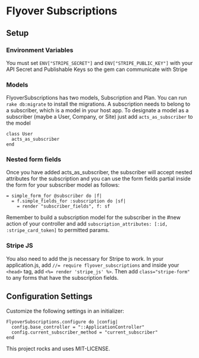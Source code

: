 # Flyover Subscriptions

## Setup

### Environment Variables
You must set `ENV["STRIPE_SECRET"]` and `ENV["STRIPE_PUBLIC_KEY"]` with your API Secret and Publishable Keys so the gem can communicate with Stripe

### Models
FlyoverSubscriptions has two models, Subscription and Plan. You can run `rake db:migrate` to install the migrations. A subscription needs to belong to a subscriber, which is a model in your host app. To designate a model as a subscriber (maybe a User, Company, or Site) just add `acts_as_subscriber` to the model

```
class User
  acts_as_subscriber
end
```

### Nested form fields
Once you have added acts_as_subscriber, the subscriber will accept nested attributes for the subscription and you can use the form fields partial inside the form for your subscriber model as follows: 

```
= simple_form_for @subscriber do |f|
  = f.simple_fields_for :subscription do |sf|
    = render "subscriber_fields", f: sf
```

Remember to build a subscription model for the subscriber in the #new action of your controller and add `subscription_attributes: [:id, :stripe_card_token]` to permitted params.

### Stripe JS
You also need to add the js necessary for Stripe to work. In your application.js, add `//= require flyover_subscriptions` and inside your `<head>` tag, add `<%= render 'stripe_js' %>`. Then add `class="stripe-form"` to any forms that have the subscription fields.

## Configuration Settings
Customize the following settings in an initializer:

```
FlyoverSubscriptions.configure do |config|
  config.base_controller = "::ApplicationController"
  config.current_subscriber_method = "current_subscriber"
end
```

This project rocks and uses MIT-LICENSE.

